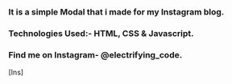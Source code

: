 ### It is a simple Modal that i made for my Instagram blog.


### Technologies Used:- HTML, CSS & Javascript.


### Find me on Instagram- @electrifying_code.

[Ins]